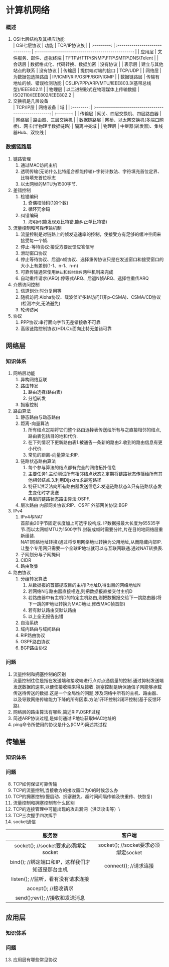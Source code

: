 # 计算机网络

### 概述

1. OSI七层结构及其相应功能  
    | OSI七层协议 |               功能               |                    TCP/IP协议族                    |
    | :---------: | :------------------------------: | :------------------------------------------------: |
    |   应用层    |     文件服务、邮件、虚拟终端     |         TFTP\HTTP\SNMP\FTP\SMTP\DNS\Telent         |
    |   会话层    |  数据格式化、代码转换、数据加密  |                      没有协议                      |
    |   表示层    |       建立与其他站点的联系       |                      没有协议                      |
    |   传输层    |         提供端对端的接口         |                      TCP/UDP                       |
    |   网络层    |         为数据包选择路由         |             IP/ICMP/RIP/OSPF/BGP/IGMP              |
    | 数据链路层  |   传输有地址的帧、错误检测功能   | CSLIP/PPP/ARP/MTU/IEEE803.3(基带总线型)/IEEE802.11 |
    |   物理层    | 以二进制形式在物理媒体上传输数据 |             ISO2110/IEEE802/IEEE802.2              |
2. 交换机是几层设备  
    |  TCP/IP层  |                        网络设备                        |     域     |
    | :--------: | :----------------------------------------------------: | :--------: |
    |   传输层   |              网关、四层交换机、四层路由器              |
    |   网络层   |                   路由器、三层交换机                   |
    | 数据链路层 | 网桥、以太网交换机(多端口网桥)、网卡(半物理半数据链路) | 隔离冲突域 |
    |   物理层   |           中继器(转发器)、集线器Hub、双绞线            |

### 数据链路层

1. 链路管理  
    1. 通过MAC访问主机
    2. 透明传输(无论什么比特组合都能传输)-字符计数法、字符填充首位定界、比特填充首位标志
    3. 以太网帧的MTU为1500字节.
2. 差错控制
   1. 检错编码
      1. 奇偶校验码(1的个数)
      2. 循环冗余码
   2. 纠错编码
      1. 海明码(能发现双比特错,能纠正单比特错)
3. 流量控制和可靠传输机制
   1. 流量控制是对链路上的帧发送速率的控制，使接受方有足够的缓冲空间来接受每一个帧.
   2. 停止-等待协议:接受方要反馈应答信号
   3. 滑动窗口协议
   4. 停止等待协议、后退n帧协议、选择重传协议只是在发送窗口和接受窗口的大小上有差别(1-1、n-1、n-n)
   5. 可靠传输通常使用`确认`和`超时重传`两种机制来完成
   6. 自动重传请求(ARQ):停等式ARQ、后退N帧ARQ、选择性重传ARQ
4. 介质访问控制
   1. 信道划分:时分复用等
   2. 随机访问:Aloha协议、载波侦听多路访问(1非p-CSMA)、CSMA/CD协议(检测冲突,无法避免)
   3. 轮询访问
5. 协议
   1. PPP协议:串行面向字节无差错接收不可靠
   2. 高级链路控制协议(HDLC):面向比特无差错可靠

## 网络层

### 知识体系

1. 网络层功能
   1. 异构网络互联
   2. 路由转发
      1. 路由选择(路由表)
      2. 分组转发
   3. 拥塞控制
2. 路由算法
   1. 静态路由与动态路由
   2. 距离-向量算法
      1. 所有结点定期将它们整个路由选择表传送给所有与之直接相邻的结点,路由表包括目的地和代价.
      2. 在下列情况下更新路由表1.被通告一条新的路由2.收到的路由信息有更小代价.
      3. 常见的距离-向量算法:RIP.
   3. 链路状态路由算法
      1. 每个参与算法的结点都有完全的网络拓扑信息
      2. 主要任务1.主动测试所有相邻结点状态2.定期将链路状态传播给所有其他相邻结点.3.利用Dijsktra求最短路径
      3. 特征1.洪泛法向所有路由器发送信息2.发送链路状态3.只有链路状态发生变化时才发送
      4. 典型的链路状态路由算法:OSPF.
   4. 层次路由
      内部网关协议:RIP、OSPF
      外部网关协议:BGP
3. IPv4
   1. IPv4与NAT  
      首部由20字节固定长度加上可选字段构成.
      IP数据报最大长度为65535字节.而以太网帧MTU为1500字节.封装成帧时需要分片,片在目的地网络层重新组装.  
      NAT(网络地址转换)通过将专用网络地址转换为公用地址,从而隐藏内部IP.让整个专用网只需要一个全球IP地址就可以与互联网联通.通过NAT转换表.
   2. 子网划分与子网掩码
   3. CIDR
   4. 路由聚集
4. 路由协议
   1. 分组转发算法
      1. 从数据报的首部提取目的主机IP地址D,得出目的网络地址N
      2. 若网络N与路由器直接相连,则把数据报直接交付主机D
      3. 若路由器中有主机D的特定主机路由,则把数据报交给下一跳路由器(将下一跳的IP地址转换为MAC地址,修改MAC帧首部)
      4. 若有默认路由交默认路由
      5. 以上全无报告出错
   2. 自治系统
   3. 域内路由与域间路由
   4. RIP路由协议
   5. OSPF路由协议
   6. BGP路由协议

### 问题

1. 流量控制和拥塞控制的区别  
   流量控制往往是指在发送端和接收端进行点对点通信量的控制.通过抑制发送端发送数据的速率,以便使接收端来得及接收.
   拥塞控制是确保通信子网能够承载传送待传送的数据.这是一个全局性的问题,涉及网络中所有的主机、路由器、以及导致网络传输能力下降的所有因素.方法1开环控制2闭环控制(基于反馈环路).
2. 网络层的路由算法有哪些,简述RIP\OSRF过程
3. 简述ARP协议过程,是如何通过IP地址获取MAC地址的
4. ping命令所使用的协议是什么(ICMP)简述其过程

## 传输层

### 知识体系

### 问题

8. TCP如何保证可靠传输
9.  TCP的流量控制,当接收方的接收窗口为0的时候怎么办
10. TCP的拥塞控制(慢启动、拥塞避免、超时间间隔传输及快重传、快恢复)
11. 流量控制和拥塞控制有什么区别
12. TCP的连接管理中可能出现的攻击漏洞（洪泛攻击等）\
13. TCP三次握手四次挥手
14. socket通信

   |                      服务器                      |                客户端                |
   | :----------------------------------------------: | :----------------------------------: |
   |       socket(); //socket要求必须绑定socket       | socket(); //socket要求必须绑定socket |
   | bind(); //绑定端口和IP，这样我们才知道是那台主机 |        connect(); //请求连接         |
   |        listen(); //监听，看有没有请求连接        |
   |               accept(); //接收请求               |
   |          send();rev(); //接收和发送消息          |

## 应用层

### 知识体系

### 问题

13. 应用层有哪些常见协议